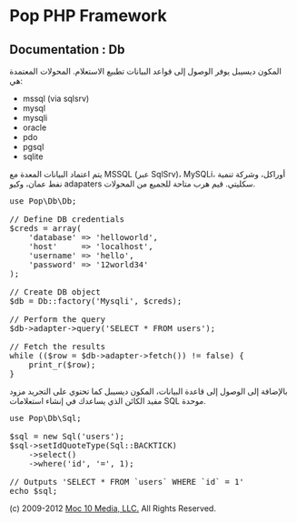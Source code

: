Pop PHP Framework
=================

Documentation : Db
------------------

المكون ديسيبل يوفر الوصول إلى قواعد البيانات تطبيع الاستعلام. المحولات المعتمدة هي:

* mssql (via sqlsrv)
* mysql
* mysqli
* oracle
* pdo
* pgsql
* sqlite

يتم اعتماد البيانات المعدة مع MSSQL (عبر SqlSrv)، MySQLi، أوراكل، وشركة تنمية نفط عمان، وكيو adapaters سكليتي. قيم هرب متاحة للجميع من المحولات.

<pre>
use Pop\Db\Db;

// Define DB credentials
$creds = array(
    'database' => 'helloworld',
    'host'     => 'localhost',
    'username' => 'hello',
    'password' => '12world34'
);

// Create DB object
$db = Db::factory('Mysqli', $creds);

// Perform the query
$db->adapter->query('SELECT * FROM users');

// Fetch the results
while (($row = $db->adapter->fetch()) != false) {
    print_r($row);
}
</pre>

بالإضافة إلى الوصول إلى قاعدة البيانات، المكون ديسيبل كما تحتوي على التجريد مزود مفيد الكائن الذي يساعدك في إنشاء استعلامات SQL موحدة.

<pre>
use Pop\Db\Sql;

$sql = new Sql('users');
$sql->setIdQuoteType(Sql::BACKTICK)
    ->select()
    ->where('id', '=', 1);

// Outputs 'SELECT * FROM `users` WHERE `id` = 1'
echo $sql;
</pre>

(c) 2009-2012 [Moc 10 Media, LLC.](http://www.moc10media.com) All Rights Reserved.
